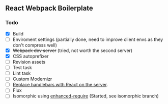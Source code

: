 ## React Webpack Boilerplate

### Todo
- [x] Build
- [ ] Enviroment settings (partially done, need to improve client envs as they don't compress well)
- [x] ~~Webpack dev server~~ (tried, not worth the second server)
- [x] CSS autoprefixer
- [ ] Revision assets
- [ ] Test task
- [ ] Lint task
- [ ] Custom Modernizr
- [ ] [Replace handlebars with React on the server](https://github.com/gpbl/isomorphic-react-template/blob/master/server.jsx).
- [ ] Flux
- [ ] Isomorphic using [enhanced-require](https://github.com/webpack/enhanced-require) (Started, see isomorphic branch)

